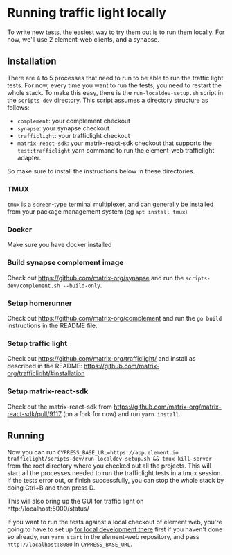 # Running traffic light locally

To write new tests, the easiest way to try them out is to run them locally.
For now, we'll use 2 element-web clients, and a synapse.

## Installation

There are 4 to 5 processes that need to run to be able to run the traffic light tests. For now, every time you want to run the tests, you need to restart the whole stack. To make this easy, there is the `run-localdev-setup.sh` script in the `scripts-dev` directory. This script assumes a directory structure as follows:

 - `complement`: your complement checkout
 - `synapse`: your synapse checkout
 - `trafficlight`: your trafficlight checkout
 - `matrix-react-sdk`: your matrix-react-sdk checkout that supports the `test:trafficlight` yarn command to run the element-web trafficlight adapter.

So make sure to install the instructions below in these directories.

### TMUX

`tmux` is a `screen`-type terminal multiplexer, and can generally be installed from your package management system (eg `apt install tmux`)

### Docker

Make sure you have docker installed

### Build synapse complement image

Check out https://github.com/matrix-org/synapse and run the `scripts-dev/complement.sh --build-only`. 

### Setup homerunner

Check out https://github.com/matrix-org/complement and run the `go build` instructions in the README file. 

### Setup traffic light

Check out https://github.com/matrix-org/trafficlight/ and install as described in the README: https://github.com/matrix-org/trafficlight/#installation

### Setup matrix-react-sdk

Check out the matrix-react-sdk from https://github.com/matrix-org/matrix-react-sdk/pull/9117 (on a fork for now) and run `yarn install`.

## Running

Now you can run `CYPRESS_BASE_URL=https://app.element.io trafficlight/scripts-dev/run-localdev-setup.sh && tmux kill-server` from the root directory where you checked out all the projects. This will start all the processes needed to run the trafficlight tests in a tmux session. If the tests error out, or finish successfully, you can stop the whole stack by doing Ctrl+B and then press D.

This will also bring up the GUI for traffic light on http://localhost:5000/status/

If you want to run the tests against a local checkout of element web, you're going to have to set up [for local development there](https://github.com/vector-im/element-web#setting-up-a-dev-environment) first if you haven't done so already, run `yarn start` in the element-web repository, and pass `http://localhost:8080` in `CYPRESS_BASE_URL`.